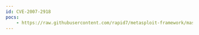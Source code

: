 ```yaml
---
id: CVE-2007-2918
pocs:
    - https://raw.githubusercontent.com/rapid7/metasploit-framework/master/modules/exploits/windows/browser/logitechvideocall_start.rb
---
```

